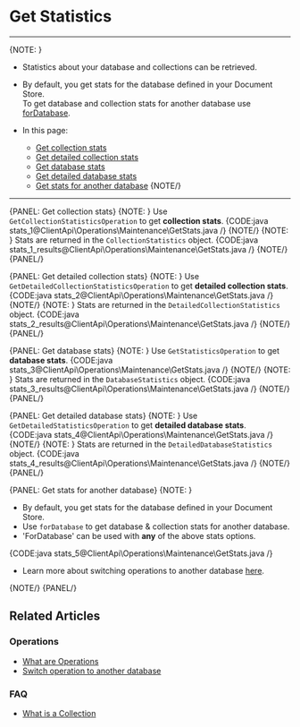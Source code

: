 # Get Statistics

---

{NOTE: }

* Statistics about your database and collections can be retrieved.

* By default, you get stats for the database defined in your Document Store.   
  To get database and collection stats for another database use [forDatabase](../../../client-api/operations/maintenance/get-stats#get-stats-for-another-database).

* In this page:
    * [Get collection stats](../../../client-api/operations/maintenance/get-stats#get-collection-stats)
    * [Get detailed collection stats](../../../client-api/operations/maintenance/get-stats#get-detailed-collection-stats)
    * [Get database stats](../../../client-api/operations/maintenance/get-stats#get-database-stats)
    * [Get detailed database stats](../../../client-api/operations/maintenance/get-stats#get-detailed-database-stats)
    * [Get stats for another database](../../../client-api/operations/maintenance/get-stats#get-stats-for-another-database)
{NOTE/}

---

{PANEL: Get collection stats}
{NOTE: }
Use `GetCollectionStatisticsOperation` to get **collection stats**.
{CODE:java stats_1@ClientApi\Operations\Maintenance\GetStats.java /}
{NOTE/}
{NOTE: }
Stats are returned in the `CollectionStatistics` object.
{CODE:java stats_1_results@ClientApi\Operations\Maintenance\GetStats.java /}
{NOTE/}
{PANEL/}

{PANEL: Get detailed collection stats}
{NOTE: }
Use `GetDetailedCollectionStatisticsOperation` to get **detailed collection stats**.
{CODE:java stats_2@ClientApi\Operations\Maintenance\GetStats.java /}
{NOTE/}
{NOTE: }
Stats are returned in the `DetailedCollectionStatistics` object.
{CODE:java stats_2_results@ClientApi\Operations\Maintenance\GetStats.java /}
{NOTE/}
{PANEL/}

{PANEL: Get database stats}
{NOTE: }
Use `GetStatisticsOperation` to get **database stats**.
{CODE:java stats_3@ClientApi\Operations\Maintenance\GetStats.java /}
{NOTE/}
{NOTE: }
Stats are returned in the `DatabaseStatistics` object.
{CODE:java stats_3_results@ClientApi\Operations\Maintenance\GetStats.java /}
{NOTE/}
{PANEL/}

{PANEL: Get detailed database stats}
{NOTE: }
Use `GetDetailedStatisticsOperation` to get **detailed database stats**.
{CODE:java stats_4@ClientApi\Operations\Maintenance\GetStats.java /}
{NOTE/}
{NOTE: }
Stats are returned in the `DetailedDatabaseStatistics` object.
{CODE:java stats_4_results@ClientApi\Operations\Maintenance\GetStats.java /}
{NOTE/}
{PANEL/}

{PANEL: Get stats for another database}
{NOTE: }

* By default, you get stats for the database defined in your Document Store.
* Use `forDatabase` to get database & collection stats for another database.
* 'ForDatabase' can be used with **any** of the above stats options.
 
{CODE:java stats_5@ClientApi\Operations\Maintenance\GetStats.java /}

* Learn more about switching operations to another database [here](../../../client-api/operations/how-to/switch-operations-to-a-different-database).

{NOTE/}
{PANEL/}

## Related Articles

### Operations

- [What are Operations](../../../client-api/operations/what-are-operations)
- [Switch operation to another database](../../../client-api/operations/how-to/switch-operations-to-a-different-database)

### FAQ

- [What is a Collection](../../../client-api/faq/what-is-a-collection)
